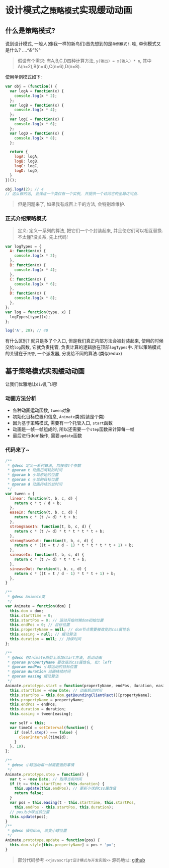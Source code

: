 # 设计模式之`策略模式`实现缓动动画

## 什么是策略模式?
说到设计模式, 一般人(像我一样的新鸟们)首先想到的是`单例模式!`. 哇, 单例模式又是什么? ....^*&^*%^
> 假设有个需求: 有A,B,C,D四种计算方法, `y(输出) = x(输入) * n`, 其中A(n=2),B(n=4),C(n=6),D(n=8).

使用单例模式如下: 
```javascript
var obj = (function() {
  var logA = function(x) {
    console.log(x * 2);
  };
  var logB = function(x) {
    console.log(x * 4);
  };
  var logC = function(x) {
    console.log(x * 6);
  };
  var logD = function(x) {
    console.log(x * 8);
  };

  return {
    logA: logA,
    logB: logB,
    logC: logC,
    logD: logD,
  }
})();

obj.logA(2); // 4
// 这么做的话, 会保证一个类仅有一个实例, 并提供一个访问它的全局访问点.
```
> 但是问题来了, 如果我有成百上千的方法, 会特别难维护.

### 正式介绍策略模式
> 定义: 定义一系列的算法, 把它们一个个封装起来, 并且使它们可以相互替换.
不太懂?没关系, 先上代码!
```javascript
var logTypes = {
  A: function(x) {
    console.log(x * 2);
  },
  B: function(x) {
    console.log(x * 4);
  },
  C: function(x) {
    console.log(x * 6);
  },
  D: function(x) {
    console.log(x * 8);
  },
};
var log = function(type, x) {
  logTypes[type](x);
};

log('A', 20); // 40
```
有什么区别? 就只是多了个入口, 但是我们真正内部方法会被封装起来, 使用的时候交给`log`函数, 它就负责托管, 负责计算的逻辑放在顶部`logTypes`中.
所以策略模式的关键在于`托管`, 一个派发器, 分发给不同的算法.(类似redux)

## 基于策略模式实现缓动动画
让我们优雅地让`div`乱飞吧!

### 动画方法分析
- 各种动画运动函数, `tween`对象
- 初始化目标位置和信息, `Animate`类(假装是个类)
- 因为基于策略模式, 需要有一个托管入口, `start`函数
- 动画是一帧一帧组成的, 所以还需要一个`step`函数来计算每一帧
- 最后进行dom操作, 需要`update`函数

### 代码来了~
```javascript
/**
 * @desc 定义一系列算法, 均接收4个参数
 * @param t 动画已消耗的时间
 * @param b 小球原始的位置
 * @param c 小球的目标位置
 * @param d 动画持续的总时间
 */
var tween = {
  linear: function(t, b, c, d) {
    return c * t / d + b;
  },
  easeIn: function(t, b, c, d) {
    return c * (t /= d) * t + b;
  },
  strongEaseIn: function(t, b, c, d) {
    return c * (t /= d) * t * t * t * t + b;
  },
  strongEaseOut: function(t, b, c, d) {
    return c * ((t = t / d - 1) * t * t * t * t + 1) + b;
  },
  sineaseIn: function(t, b, c, d) {
    return c * (t /= d) * t * t + b;
  },
  sineaseOut: function(t, b, c, d) {
    return c * ((t = t / d - 1) * t * t + 1) + b;
  },
}

/**
 * @desc Animate类
 */
var Animate = function(dom) {
  this.dom = dom;
  this.startTime = 0;
  this.startPos = 0; // 运动开始时候dom初始位置
  this.endPos = 0; // 目标位置
  this.propertyName = null; // dom节点需要被改变的css属性名
  this.easing = null; // 缓动算法
  this.duration = null; // 持续时间
};

/**
 * @desc 在Animate原型上添加start方法, 启动动画
 * @param propertyName 要改变的css属性名, 如: left
 * @param endPos 小球运动的目标位置
 * @param duration 动画持续时间
 * @param easing 缓动算法
 */
Animate.prototype.start = function(propertyName, endPos, duration, easing) {
  this.startTime = +new Date; // 动画启动时间
  this.startPos = this.dom.getBoundingClientRect()[propertyName];
  this.propertyName = propertyName;
  this.endPos = endPos;
  this.duration = duration;
  this.easing = tween[easing];

  var self = this;
  var timeId = setInterval(function() {
    if (self.step() === false) {
      clearInterval(timeId);
    }
  }, 19);
};

/**
 * @desc 小球运动每一帧需要做的事情
 */
Animate.prototype.step = function() {
  var t = +new Date; // 取得当前时间
  if (t >= this.startTime + this.duration) {
    this.update(this.endPos); // 更新小球的css属性值
    return false;
  }
  var pos = this.easing(t - this.startTime, this.startPos,
    this.endPos - this.startPos, this.duration);
  // pos为小球当前位置
  this.update(pos);
}
/**
 * @desc 操作dom, 改变小球位置
 */
Animate.prototype.update = function(pos) {
  this.dom.style[this.propertyName] = pos + 'px';
}

```
> 部分代码参考 `<<javascript设计模式与开发实践>>`
> 源码地址: [github](https://github.com/yukai-w/study-notes/blob/master/design-pattern/%E7%AD%96%E7%95%A5%E6%A8%A1%E5%BC%8F%E5%8A%A8%E7%94%BB/index.js)